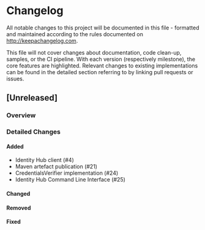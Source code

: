 # Changelog

All notable changes to this project will be documented in this file - formatted and maintained according to the rules
documented on <http://keepachangelog.com>.

This file will not cover changes about documentation, code clean-up, samples, or the CI pipeline. With each version
(respectively milestone), the core features are highlighted. Relevant changes to existing implementations can be found
in the detailed section referring to by linking pull requests or issues.

## [Unreleased]

### Overview

### Detailed Changes

#### Added
- Identity Hub client (#4)
- Maven artefact publication (#21) 
- CredentialsVerifier implementation (#24)
- Identity Hub Command Line Interface (#25)

#### Changed

#### Removed

#### Fixed
